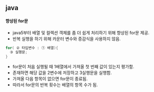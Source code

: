 ## java
#### 향상된 for문
- java5부터 배열 및 컬렉션 객체를 좀 더 쉽게 처리하기 위해 향상된 for문 제공.
- 반복 실행을 하기 위해 카운터 변수와 증감식을 사용하지 않음.
``` java
for( ② 타입변수 : ① 배열){
  ③ 실행문;
}
```
- for문이 처음 실행될 때 1배열에서 가져올 첫 번째 값이 있는지 평가함.
- 존재하면 해당 값을 2변수에 저장하고 3실행문을 실행함.
- 가져올 다음 항목이 없으면 for문이 종료됨.
- 따라서 for문의 반복 횟수는 배열의 항목 수가 됨.
